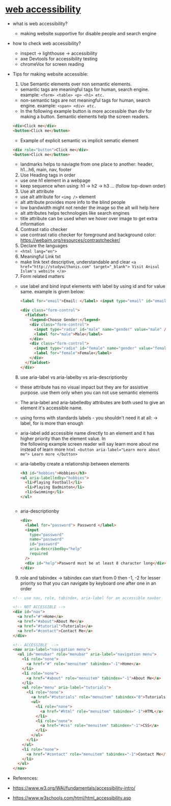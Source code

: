 # [web accessibility](https://youtu.be/LH4Sn9ZF-jQ)

- what is web accessibility?
  - making website supportive for disable people and search engine
- how to check web accessibility?
  - inspect -> lighthouse -> accessibility
  - axe Devtools for accessibility testing
  - chromeVox for screen reading
- Tips for making website accessible:

  1. Use Semantic elements over non semantic elements.

  - semantic tags are meaningful tags for human, search engine. example: `<form> <table> <p> <h1> etc.`
  - non-semantic tags are not meaningful tags for human, search engine. example: `<span> <div> etc.`
  - In the following example button is more accessible than div for making a button. Semantic elements help the screen readers.

  ```html
  <div>Click me</div>
  <button>Click me</button>
  ```

  - Example of explicit semantic vs implicit sematic element

  ```html
  <div role="button">Click me</div>
  <button>Click me</button>
  ```

  - landmarks helps to naviagte from one place to another: header, h1...h6, main, nav, footer

  2. Use Heading tags in order

  - use one h1 element in a webpage
  - keep sequence when using: h1 -> h2 -> h3 ... (follow top-down order)

  3. Use alt attribute

  - use alt attribute for `<img />` element
  - alt attribute provides more info to the blind people
  - low bandwidth might not render the image so the alt will help here
  - alt attributes helps technologies like search engines
  - title attribute can be used when we hover over image to get extra information

  4. Contrast ratio checker

  - use contrast ratio checker for foreground and background color: https://webaim.org/resources/contrastchecker/

  5. Declare the languages

  - `<html lang="en">`

  6. Meaningful Link txt

  - make link text descriptive, understandable and clear `<a href="http://studywithanis.com" target="_blank"> Visit Anisul Islam's website </a>`

  7. Form related matters

  - use label and bind input elements with label by using id and for value same. example is given below:

    ```html
    <label for="email">Email: </label> <input type="email" id="email" />

    <div class="form-control">
      <fieldset>
        <legend>Choose Gender:</legend>
        <div class="form-control">
          <input type="radio" id="male" name="gender" value="male" />
          <label for="male">Male</label>
        </div>
        <div class="form-control">
          <input type="radio" id="female" name="gender" value="female" />
          <label for="female">Female</label>
        </div>
      </fieldset>
    </div>
    ```

  8.  use aria-label vs aria-labelby vs aria-descriptionby

  - these attribute has no visual impact but they are for assistive purpose. use them only when you can not use semantic elements
  - The aria-label and aria-labelledby attributes are both used to give an element it's accessible name.
  - using forms with standards labels - you shouldn't need it at all: -> label, for is more than enough
  - aria-label add accessible name directly to an element and it has higher priority than the element value. In  
    the following example screen reader will say learn more about me instead of learn more
    `html <button aria-label="Learn more about me"> Learn more </button> `
  - aria-labelby create a relationship between elements

    ```html
    <h3 id="hobbies">Hobbies</h3>
    <ul aria-labelledby="hobbies">
      <li>Playing Football</li>
      <li>Playing Badminton</li>
      <li>Swimming</li>
    </ul>
    ```

    ```

    ```

  - aria-descriptionby
    ```html
    <div>
      <label for="password"> Password </label>
      <input
        type="password"
        name="password"
        id="password"
        aria-describedby="help"
        required
      />
      <div id="help">Pasword must be at least 8 character long</div>
    </div>
    ```

  9. role and tabindex -> tabindex can start from 0 then -1, -2 for lesser priority so that you can navigate by keyboard one after one in an order

  ```html
  <!-- use nav, role, tabindex, aria-label for an accessible navbar  -->

  <!-- NOT ACCESSIBLE -->
  <div id="nav">
    <a href="#">Home</a>
    <a href="#about">About Me</a>
    <a href="#tutorial">Tutorials</a>
    <a href="#contact">Contact Me</a>
  </div>

  <!-- ACCESSIBLE  -->
  <nav aria-label="navigation menu">
    <ul id="menubar" role="menubar" aria-label="navigation menu">
      <li role="none">
        <a href="#" role="menuitem" tabindex="-1">Home</a>
      </li>
      <li role="none">
        <a href="#about" role="menuitem" tabindex="-1">About Me</a>
      </li>
      <ul role="menu" aria-label="tutorials">
        <li role="none">
          <a href="#tutorials" role="menuitem" tabindex="0">Tutorials</a>
          <ul>
            <li role="none">
              <a href="#html" role="menuitem" tabindex="-1">HTML</a>
            </li>
            <li role="none">
              <a href="#css" role="menuitem" tabindex="-1">CSS</a>
            </li>
          </ul>
        </li>
      </ul>
      <li role="none">
        <a href="#contact" role="menuitem" tabindex="-1">Contact Me</a>
      </li>
    </ul>
  </nav>
  ```

- References:
- https://www.w3.org/WAI/fundamentals/accessibility-intro/
- https://www.w3schools.com/html/html_accessibility.asp

  <br/>
